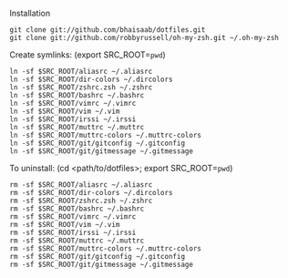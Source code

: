 Installation

    git clone git://github.com/bhaisaab/dotfiles.git
    git clone git://github.com/robbyrussell/oh-my-zsh.git ~/.oh-my-zsh

Create symlinks: (export SRC_ROOT=`pwd`)

    ln -sf $SRC_ROOT/aliasrc ~/.aliasrc
    ln -sf $SRC_ROOT/dir-colors ~/.dircolors
    ln -sf $SRC_ROOT/zshrc.zsh ~/.zshrc
    ln -sf $SRC_ROOT/bashrc ~/.bashrc
    ln -sf $SRC_ROOT/vimrc ~/.vimrc
    ln -sf $SRC_ROOT/vim ~/.vim
    ln -sf $SRC_ROOT/irssi ~/.irssi
    ln -sf $SRC_ROOT/muttrc ~/.muttrc
    ln -sf $SRC_ROOT/muttrc-colors ~/.muttrc-colors
    ln -sf $SRC_ROOT/git/gitconfig ~/.gitconfig
    ln -sf $SRC_ROOT/git/gitmessage ~/.gitmessage

To uninstall: (cd <path/to/dotfiles>; export SRC_ROOT=`pwd`)

    rm -sf $SRC_ROOT/aliasrc ~/.aliasrc
    rm -sf $SRC_ROOT/dir-colors ~/.dircolors
    rm -sf $SRC_ROOT/zshrc.zsh ~/.zshrc
    rm -sf $SRC_ROOT/bashrc ~/.bashrc
    rm -sf $SRC_ROOT/vimrc ~/.vimrc
    rm -sf $SRC_ROOT/vim ~/.vim
    rm -sf $SRC_ROOT/irssi ~/.irssi
    rm -sf $SRC_ROOT/muttrc ~/.muttrc
    rm -sf $SRC_ROOT/muttrc-colors ~/.muttrc-colors
    rm -sf $SRC_ROOT/git/gitconfig ~/.gitconfig
    rm -sf $SRC_ROOT/git/gitmessage ~/.gitmessage

